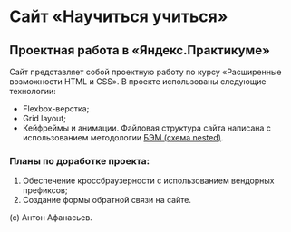 # Сайт «Научиться учиться»
## Проектная работа в «Яндекс.Практикуме»
Сайт представляет собой проектную работу по курсу «Расширенные возможности HTML и CSS». В проекте использованы следующие технологии:
* Flexbox-верстка;
* Grid layout;
* Кейфреймы и анимации.
Файловая структура сайта написана с использованием методологии [БЭМ (схема nested)](https://ru.bem.info/methodology/filestructure/).
### Планы по доработке проекта:
1. Обеспечение кроссбраузерности с использованием вендорных префиксов;
2. Создание формы обратной связи на сайте.

(c) Антон Афанасьев.